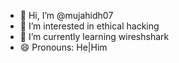 - 👋 Hi, I’m @mujahidh07
- 👀 I’m interested in ethical hacking
- 🌱 I’m currently learning wireshshark
- 😄 Pronouns: He|Him


<!---
mujahidh07/mujahidh07 is a ✨ special ✨ repository because its `README.md` (this file) appears on your GitHub profile.
You can click the Preview link to take a look at your changes.
--->
